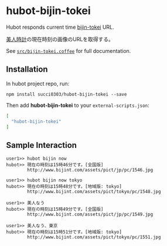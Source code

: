 # hubot-bijin-tokei

Hubot responds current time [bijin-tokei](http://www.bijint.com) URL.

[美人時計](http://www.bijint.com)の現在時刻の画像のURLを取得する。

See [`src/bijin-tokei.coffee`](src/bijin-tokei.coffee) for full documentation.

## Installation

In hubot project repo, run:

`npm install succi0303/hubot-bijin-tokei --save`

Then add **hubot-bijin-tokei** to your `external-scripts.json`:

```json
[
  "hubot-bijin-tokei"
]
```

## Sample Interaction

```
user1>> hubot bijin now
hubot>> 現在の時刻は15時46分です。[全国版]
        http://www.bijint.com/assets/pict/jp/pc/1546.jpg

user1>> hubot bijin now tokyo
hubot>> 現在の時刻は15時48分です。[地域版: tokyo]
        http://www.bijint.com/assets/pict/tokyo/pc/1548.jpg

user1>> 美人なう
hubot>> 現在の時刻は15時49分です。[全国版]
        http://www.bijint.com/assets/pict/jp/pc/1549.jpg

user1>> 美人なう、東京
hubot>> 現在の時刻は15時51分です。[地域版: tokyo]
        http://www.bijint.com/assets/pict/tokyo/pc/1551.jpg
```
